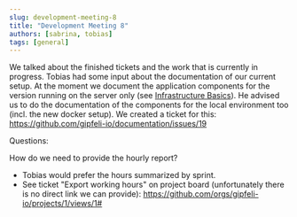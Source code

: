 ```yaml
---
slug: development-meeting-8
title: "Development Meeting 8"
authors: [sabrina, tobias]
tags: [general]
---
```


We talked about the finished tickets and the work that is currently in progress. Tobias had some input about the documentation
of our current setup. At the moment we document the application components for the version running on the server only
(see [Infrastructure Basics](/docs/infrastructure/basics)). 
He advised us to do the documentation of the components for the local environment too (incl. the new docker setup). 
We created a ticket for this: https://github.com/gipfeli-io/documentation/issues/19

Questions:

How do we need to provide the hourly report?
- Tobias would prefer the hours summarized by sprint. 
- See ticket "Export working hours" on project board (unfortunately there is no direct link we can provide): https://github.com/orgs/gipfeli-io/projects/1/views/1#

